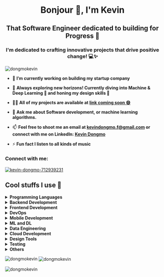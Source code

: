 <h1 align="center">Bonjour 👋, I'm Kevin</h1>
<h2 align="center">That Software Engineer dedicated to building for Progress 💖</h2>

<h3 align="center"> I'm dedicated to crafting innovative projects that drive positive change! 💻✨</h3>

<p align="left"> <img src="https://komarev.com/ghpvc/?username=dongmokevin&label=Profile%20views&color=0e75b6&style=flat" alt="dongmokevin" /> </p>

- 🔭 **I’m currently working on building my startup company**

- 🌱 **Always exploring new horizons! Currently diving into Machine & Deep Learning 🧠 and honing my design skills 🎨**

- 👨‍💻 **All of my projects are available at [link coming soon 😄]()**

- 💬 **Ask me about Software development, or machine learning algorithms.**

- 📫 **Feel free to shoot me an email at kevindongmo.f@gmail.com or connect with me on LinkedIn: [Kevin Dongmo](https://www.linkedin.com/in/kevin-dongmo-712939231/)**

- ⚡ **Fun fact I listen to all kinds of music**

<h3 align="left">Connect with me:</h3>
<p align="left">
<a href="https://linkedin.com/in/kevin-dongmo-712939231" target="blank"><img align="center" src="https://raw.githubusercontent.com/rahuldkjain/github-profile-readme-generator/master/src/images/icons/Social/linked-in-alt.svg" alt="kevin-dongmo-712939231" height="30" width="40" /></a>
</p>

<h2 align="left">Cool stuffs I use 🥷</h2>
<details>
<summary><strong>Programming Languages</strong></summary>

| ![Python Logo][python-logo] | ![JavaScript Logo][js-logo] | ![TypeScript Logo][ts-logo] | ![C++ Logo][c++-logo] |
|-----------------------------|-----------------------------|-----------------------------|-------------------------|
| Python                      | JavaScript                  | TypeScript                  | C++      (learning)     |

</details>

<details>
<summary><strong>Backend Development</strong></summary>

### Backend

| ![Django][django-logo] | ![Fast API][fastapi-logo] | ![Node.js][nodejs-logo]     |
|------------------------|---------------------------|-----------------------------|
| Django                 | FastAPI                   | Node.js                     |
</details>

<details>
<summary><strong>Frontend Development</strong></summary>

### Frontend

| ![React][react-logo]   | ![Next.js][nextjs-logo]  |  ![PySide6][qt-logo] |
|------------------------|--------------------------|----------------------|
| React                  | Next.js                  | PySide6/PyQT         |

</details>


<details>
<summary><strong>DevOps</strong></summary>

### DevOps

| ![Bash][bash-logo]     | ![Docker][docker-logo]  | ![Kubernetes][k8s-logo]| ![Jenkins][jenkins-logo]|
|------------------------|-------------------------|------------------------|-------------------------|
| Bash                   | Docker                  | Kubernetes              | Jenkins                |

</details>

<details>
<summary><strong>Mobile Development</strong></summary>

### Mobile Development

| ![Android][android-logo] |  ![React Native][reactnative-logo] |
|--------------------------|------------------------------------|
| Android     (learning)   | React Native    (learning)         |

</details>

<details>
<summary><strong>ML and DL</strong></summary>

### ML and DL

| ![PyTorch][pytorch-logo]  | ![Scikit-learn][sklearn-logo] | ![Numpy][numpy-logo]   | ![OpenCV][opencv-logo]  |
|---------------------------|-------------------------------|------------------------|-------------------------|
| PyTorch                   | Scikit-learn                  | Numpy                  | OpenCV    (learning)    |

</details>

<details>
<summary><strong>Data Engineering</strong></summary>

### Data Engineering (learning)

| ![Spark][spark-logo]  |![Hadoop][hadoop-logo]   | ![Kafka][kafka-logo]      | ![Pandas][pandas-logo]      | ![Seaborn][seaborn-logo]  |
|-----------------------------|--------------------------|---------------------------|-----------------------------|---------------------------|
| Spark                       | Hadoop                   | Kafka                     | Pandas                      | Seaborn                   |

</details>

<details>
<summary><strong>Cloud Development</strong></summary>

### Cloud Development

| ![AWS][aws-logo]         | ![Azure][azure-logo]      | ![GCP][gcp-logo]                       |
|--------------------------|---------------------------|----------------------------------------|
| AWS    (learning)        | Azure                     | Google Cloud for vision (learning)     |

</details>

<details>
<summary><strong>Design Tools</strong></summary>

### Design Tools

| ![Figma][figma-logo]     | ![Photoshop][photoshop-logo] | ![Adobe XD][xd-logo]     |
|--------------------------|------------------------------|---------------------------|
| Figma                    | Photoshop                    | Adobe XD                  |

</details>

<details>
<summary><strong>Testing</strong></summary>

### Testing

| ![Pytest][pytest-logo] | ![Jest][jest-logo]   | ![Postman][postman-logo]  | ![Selenium][selenium-logo]|
|------------------------|----------------------|---------------------------|----------------------------|
| Pytest                 | Jest                 | Postman                   | Selenium                  |

</details>

<details>
<summary><strong>Others</strong></summary>

### Others

| ![Git][git-logo]         | ![Linux][linux-logo]     |
|--------------------------|--------------------------|
| Git                      | Linux                    |

</details>

[scala-logo]: https://raw.githubusercontent.com/devicons/devicon/master/icons/scala/scala-original.svg
[csharp-logo]: https://raw.githubusercontent.com/devicons/devicon/master/icons/csharp/csharp-original.svg
[python-logo]: https://raw.githubusercontent.com/devicons/devicon/master/icons/python/python-original.svg
[java-logo]: https://raw.githubusercontent.com/devicons/devicon/master/icons/java/java-original.svg
[js-logo]: https://raw.githubusercontent.com/devicons/devicon/master/icons/javascript/javascript-original.svg
[kotlin-logo]: https://www.vectorlogo.zone/logos/kotlinlang/kotlinlang-icon.svg
[ts-logo]: https://raw.githubusercontent.com/devicons/devicon/master/icons/typescript/typescript-original.svg
[c++-logo]: [https://raw.githubusercontent.com/devicons/devicon/master/icons/csharp/csharp-original.svg](https://raw.githubusercontent.com/devicons/devicon/master/icons/cplusplus/cplusplus-original.svg)

[django-logo]: https://www.vectorlogo.zone/logos/djangoproject/djangoproject-ar21.svg
[spring-logo]: https://www.vectorlogo.zone/logos/springio/springio-icon.svg
[nodejs-logo]: https://raw.githubusercontent.com/devicons/devicon/master/icons/nodejs/nodejs-original-wordmark.svg
[ktor-logo]: https://raw.githubusercontent.com/devicons/devicon/master/icons/ktor/ktor-original.svg
[fastapi-logo]: https://raw.githubusercontent.com/devicons/devicon/master/icons/fastapi/fastapi-original.svg

[react-logo]: https://raw.githubusercontent.com/devicons/devicon/master/icons/react/react-original-wordmark.svg
[angular-logo]: https://angular.io/assets/images/logos/angular/angular.svg
[nextjs-logo]: https://raw.githubusercontent.com/devicons/devicon/master/icons/nextjs/nextjs-original.svg
[sass-logo]: https://raw.githubusercontent.com/devicons/devicon/master/icons/sass/sass-original.svg
[redux-logo]: https://raw.githubusercontent.com/devicons/devicon/master/icons/redux/redux-original.svg
[graphql-logo]: https://www.vectorlogo.zone/logos/graphql/graphql-ar21.svg
[qt-logo]: https://raw.githubusercontent.com/devicons/devicon/master/icons/qt/qt-original.svg

[bash-logo]: https://www.vectorlogo.zone/logos/gnu_bash/gnu_bash-icon.svg
[docker-logo]: https://raw.githubusercontent.com/devicons/devicon/master/icons/docker/docker-original-wordmark.svg
[k8s-logo]: https://www.vectorlogo.zone/logos/kubernetes/kubernetes-icon.svg
[jenkins-logo]: https://raw.githubusercontent.com/devicons/devicon/master/icons/jenkins/jenkins-original.svg
[android-logo]: https://raw.githubusercontent.com/devicons/devicon/master/icons/android/android-original-wordmark.svg
[reactnative-logo]: https://reactnative.dev/img/header_logo.svg

[pytorch-logo]: https://www.vectorlogo.zone/logos/pytorch/pytorch-icon.svg
[sklearn-logo]: https://upload.wikimedia.org/wikipedia/commons/0/05/Scikit_learn_logo_small.svg
[tensorflow-logo]: https://www.vectorlogo.zone/logos/tensorflow/tensorflow-icon.svg
[numpy-logo]: https://raw.githubusercontent.com/devicons/devicon/master/icons/numpy/numpy-original.svg
[opencv-logo]: https://www.vectorlogo.zone/logos/opencv/opencv-icon.svg

[spark-logo]: https://www.vectorlogo.zone/logos/apache_spark/apache_spark-ar21.svg
[hadoop-logo]: https://www.vectorlogo.zone/logos/apache_hadoop/apache_hadoop-icon.svg
[kafka-logo]: https://raw.githubusercontent.com/devicons/devicon/master/icons/apachekafka/apachekafka-original-wordmark.svg
[pandas-logo]: https://raw.githubusercontent.com/devicons/devicon/2ae2a900d2f041da66e950e4d48052658d850630/icons/pandas/pandas-original-wordmark.svg
[seaborn-logo]: https://seaborn.pydata.org/_images/logo-mark-lightbg.svg

[aws-logo]: https://raw.githubusercontent.com/devicons/devicon/master/icons/amazonwebservices/amazonwebservices-plain-wordmark.svg
[azure-logo]: https://www.vectorlogo.zone/logos/microsoft_azure/microsoft_azure-icon.svg
[gcp-logo]: https://www.vectorlogo.zone/logos/google_cloud/google_cloud-icon.svg

[figma-logo]: https://www.vectorlogo.zone/logos/figma/figma-icon.svg
[photoshop-logo]: https://raw.githubusercontent.com/devicons/devicon/master/icons/photoshop/photoshop-original.svg
[xd-logo]: https://raw.githubusercontent.com/devicons/devicon/master/icons/xd/xd-original.svg
[cypress-logo]: https://raw.githubusercontent.com/simple-icons/simple-icons/6e46ec1fc23b60c8fd0d2f2ff46db82e16dbd75f/icons/cypress.svg
[jest-logo]: https://www.vectorlogo.zone/logos/jestjsio/jestjsio-icon.svg
[junit-logo]: https://raw.githubusercontent.com/devicons/devicon/master/icons/junit/junit-plain-wordmark.svg
[pytest-logo]: https://raw.githubusercontent.com/devicons/devicon/master/icons/pytest/pytest-original-wordmark.svg
[postman-logo]: https://www.vectorlogo.zone/logos/getpostman/getpostman-icon.svg
[selenium-logo]: https://raw.githubusercontent.com/detain/svg-logos/780f25886640cef088af994181646db2f6b1a3f8/svg/selenium-logo.svg
[git-logo]: https://www.vectorlogo.zone/logos/git-scm/git-scm-icon.svg
[linux-logo]: https://raw.githubusercontent.com/devicons/devicon/master/icons/linux/linux-original.svg


<p><img align="left" src="https://github-readme-stats.vercel.app/api/top-langs?username=dongmokevin&show_icons=true&locale=en&layout=compact" alt="dongmokevin" /></p>

<p>&nbsp;<img align="center" src="https://github-readme-stats.vercel.app/api?username=dongmokevin&show_icons=true&locale=en" alt="dongmokevin" /></p>

<p><img align="center" src="https://github-readme-streak-stats.herokuapp.com/?user=dongmokevin&" alt="dongmokevin" /></p>
